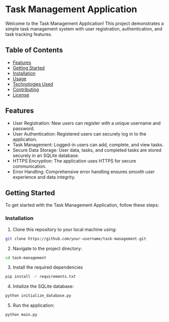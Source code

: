# Task Management Application

Welcome to the Task Management Application! This project demonstrates a simple task management system with user registration, authentication, and task tracking features.

## Table of Contents

- [Features](#features)
- [Getting Started](#getting-started)
- [Installation](#installation)
- [Usage](#usage)
- [Technologies Used](#technologies-used)
- [Contributing](#contributing)
- [License](#license)

## Features

- User Registration: New users can register with a unique username and password.
- User Authentication: Registered users can securely log in to the application.
- Task Management: Logged-in users can add, complete, and view tasks.
- Secure Data Storage: User data, tasks, and completed tasks are stored securely in an SQLite database.
- HTTPS Encryption: The application uses HTTPS for secure communication.
- Error Handling: Comprehensive error handling ensures smooth user experience and data integrity.

## Getting Started

To get started with the Task Management Application, follow these steps:

### Installation

1. Clone this repository to your local machine using:

```bash
git clone https://github.com/your-username/task-management.git
```

2. Navigate to the project directory:
```bash
cd task-management
```

3. Install the required dependencies
```bash
pip install -r requirements.txt
```

4. Intialize the SQLite database:
```bash
python initialize_database.py
```

5. Run the application:
```bash
python main.py
```
